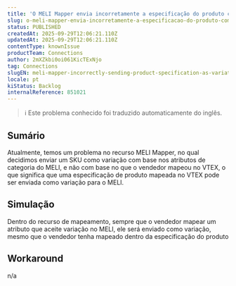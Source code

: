 ```yaml
---
title: 'O MELI Mapper envia incorretamente a especificação do produto como variação'
slug: o-meli-mapper-envia-incorretamente-a-especificacao-do-produto-como-variacao
status: PUBLISHED
createdAt: 2025-09-29T12:06:21.110Z
updatedAt: 2025-09-29T12:06:21.110Z
contentType: knownIssue
productTeam: Connections
author: 2mXZkbi0oi061KicTExNjo
tag: Connections
slugEN: meli-mapper-incorrectly-sending-product-specification-as-variation
locale: pt
kiStatus: Backlog
internalReference: 851021
---
```


>ℹ️ Este problema conhecido foi traduzido automaticamente do inglês.

## Sumário



Atualmente, temos um problema no recurso MELI Mapper, no qual decidimos enviar um SKU como variação com base nos atributos de categoria do MELI, e não com base no que o vendedor mapeou no VTEX, o que significa que uma especificação de produto mapeada no VTEX pode ser enviada como variação para o MELI.
## Simulação



Dentro do recurso de mapeamento, sempre que o vendedor mapear um atributo que aceite variação no MELI, ele será enviado como variação, mesmo que o vendedor tenha mapeado dentro da especificação do produto
## Workaround


n/a


